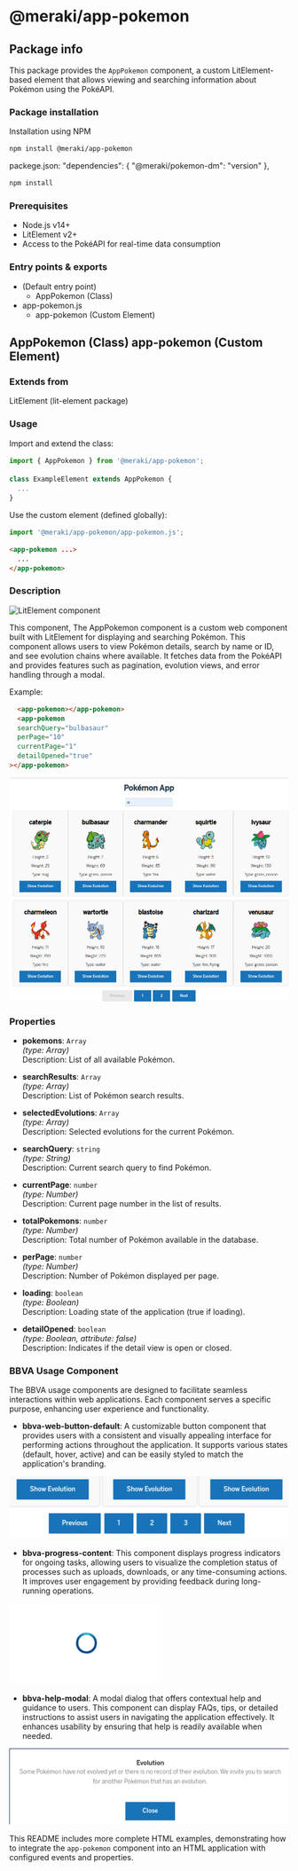 # @meraki/app-pokemon

## Package info

This package provides the `AppPokemon` component, a custom LitElement-based element that allows viewing and searching information about Pokémon using the PokéAPI.

### Package installation

Installation using NPM

```bash
npm install @meraki/app-pokemon 
```
packege.json:  "dependencies": {
    "@meraki/pokemon-dm": "version"
  },
 
```bash
npm install 
``` 
### Prerequisites

- Node.js v14+
- LitElement v2+
- Access to the PokéAPI for real-time data consumption

### Entry points & exports

- (Default entry point)
  - AppPokemon (Class)
- app-pokemon.js
  - app-pokemon (Custom Element)


## AppPokemon (Class) app-pokemon (Custom Element) 

### Extends from

LitElement (lit-element package)

### Usage

Import and extend the class:

```js
import { AppPokemon } from '@meraki/app-pokemon';

class ExampleElement extends AppPokemon {
  ...
}
```

Use the custom element (defined globally):

```js
import '@meraki/app-pokemon/app-pokemon.js';
```

```html
<app-pokemon ...>
  ...
</app-pokemon>
```

### Description

![LitElement component](https://img.shields.io/badge/litElement-component-blue.svg)

This component, The AppPokemon component is a custom web component built with LitElement for displaying and searching Pokémon. This component allows users to view Pokémon details, search by name or ID, and see evolution chains where available. It fetches data from the PokéAPI and provides features such as pagination, evolution views, and error handling through a modal.

Example:

```html
  <app-pokemon></app-pokemon>
  <app-pokemon
  searchQuery="bulbasaur"
  perPage="10"
  currentPage="1"
  detailOpened="true"
></app-pokemon>

```
![app-pokemon](resource/pokemon-ui.png)


### Properties

- **pokemons**: `Array`  
  _(type: Array)_  
  Description: List of all available Pokémon.

- **searchResults**: `Array`  
  _(type: Array)_  
  Description: List of Pokémon search results.

- **selectedEvolutions**: `Array`  
  _(type: Array)_  
  Description: Selected evolutions for the current Pokémon.

- **searchQuery**: `string`  
  _(type: String)_  
  Description: Current search query to find Pokémon.

- **currentPage**: `number`  
  _(type: Number)_  
  Description: Current page number in the list of results.

- **totalPokemons**: `number`  
  _(type: Number)_  
  Description: Total number of Pokémon available in the database.

- **perPage**: `number`  
  _(type: Number)_  
  Description: Number of Pokémon displayed per page.

- **loading**: `boolean`  
  _(type: Boolean)_  
  Description: Loading state of the application (true if loading).

- **detailOpened**: `boolean`  
  _(type: Boolean, attribute: false)_  
  Description: Indicates if the detail view is open or closed.

### BBVA Usage Component

The BBVA usage components are designed to facilitate seamless interactions within web applications. Each component serves a specific purpose, enhancing user experience and functionality.

- **bbva-web-button-default**: A customizable button component that provides users with a consistent and visually appealing interface for performing actions throughout the application. It supports various states (default, hover, active) and can be easily styled to match the application's branding.

![bbva-web-button-default](resource/button.png)


- **bbva-progress-content**: This component displays progress indicators for ongoing tasks, allowing users to visualize the completion status of processes such as uploads, downloads, or any time-consuming actions. It improves user engagement by providing feedback during long-running operations.

![bbva-progress-content](resource/progress.png)


- **bbva-help-modal**: A modal dialog that offers contextual help and guidance to users. This component can display FAQs, tips, or detailed instructions to assist users in navigating the application effectively. It enhances usability by ensuring that help is readily available when needed.

![bbva-help-modal](resource/modal.png)



This README includes more complete HTML examples, demonstrating how to integrate the `app-pokemon` component into an HTML application with configured events and properties.